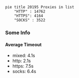 
```mermaid
pie title 20195 Proxies in list
    "HTTP" : 14762
    "HTTPS": 4164
    "SOCKS" : 3522
```

### Some Info
#### Average Timeout

- mixed: 4.1s
- http: 2.1s
- https: 7.5s
- socks: 6.4s